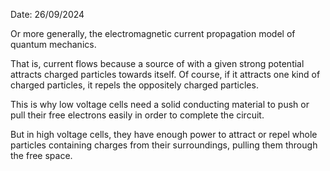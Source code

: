 Date: 26/09/2024

Or more generally, the electromagnetic current propagation model of quantum mechanics.

That is, current flows because a source of with a given strong potential attracts charged particles towards itself. Of course, if it attracts one kind of charged particles, it repels the oppositely charged particles.

This is why low voltage cells need a solid conducting material to push or pull their free electrons easily in order to complete the circuit.

But in high voltage cells, they have enough power to attract or repel whole particles containing charges from their surroundings, pulling them through the free space.
